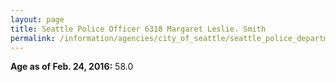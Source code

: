 ```yaml
---
layout: page
title: Seattle Police Officer 6318 Margaret Leslie. Smith
permalink: /information/agencies/city_of_seattle/seattle_police_department/copbook/6318/
---
```


**Age as of Feb. 24, 2016:** 58.0
